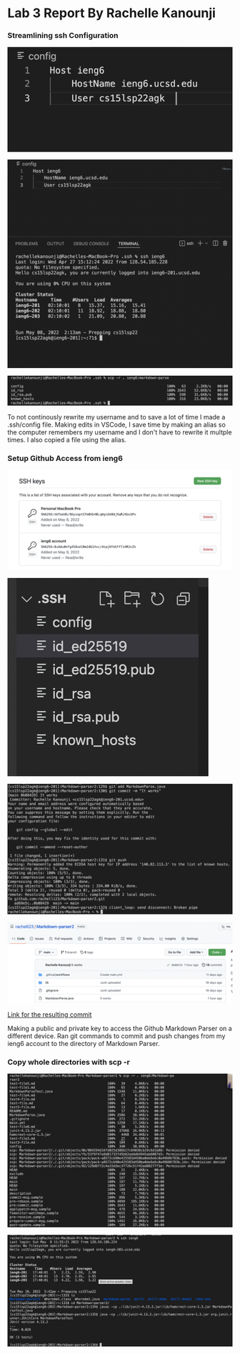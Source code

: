 # Lab 3 Report By Rachelle Kanounji 

### Streamlining ssh Configuration
 
![Image](first6.png)

![Image](second6.png)
 
![Image](scppart1.png)

To not continously rewrite my username and to save a lot of time I made a .ssh/config file. Making edits in VSCode, I save time by making an alias so the computer remembers my username and I don't have to rewrite it multple times. I also copied a file using the alias. 


### Setup Github Access from ieng6
![Image](public1.png)

![Image](priavatekey.png)

![Image](gitcommandter.png)

![Image](gitcommandgit.png)

 [Link for the resulting commit](https://github.com/rachelli23/Markdown-parser2/blob/main/MarkdownParse.java)
 
 Making a public and private key to access the Github Markdown Parser on a different device. Ran git commands to commit and push changes from my ieng6 account to the directory of Markdown Parser.  
 
 ### Copy whole directories with scp -r
![Image](MP2ieng6.png)

![Image](complingieng1.png)






 
